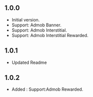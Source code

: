## 1.0.0

- Initial version.
- Support: Admob Banner.
- Support: Admob Interstitial.
- Support: Admob Interstitial Rewarded.

## 1.0.1
- Updated Readme

## 1.0.2
- Added :  Support:Admob Rewarded.
